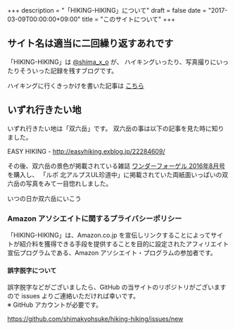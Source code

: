 +++
description = "「HIKING-HIKING」について"
draft = false
date = "2017-03-09T00:00:00+09:00"
title = "このサイトについて"
+++

<!--more-->

## サイト名は適当に二回繰り返すあれです

「HIKING-HIKING」は [@shima_x_o](https://twitter.com/shima_x_o) が、
ハイキングいったり、写真撮りにいったりそういった記録を残すブログです。


ハイキングに行くきっかけを書いた記事は [こちら](/post/hello/)

## いずれ行きたい地

いずれ行きたい地は「双六岳」です。
双六岳の事は以下の記事を見た時に知りました。

EASY HIKING - <http://easyhiking.exblog.jp/22284609/>

その後、双六岳の景色が掲載されている雑誌 [ワンダーフォーゲル 2016年8月号](http://www.yamakei.co.jp/products/2816914122.html) を購入し、
「ルポ 北アルプスUL珍道中」に掲載されていた両紙面いっぱいの双六岳の写真をみて一目惚れしました。

いつの日か双六岳にいこう

### Amazon アソシエイトに関するプライバシーポリシー

「HIKING-HIKING」は、Amazon.co.jp を宣伝しリンクすることによってサイトが紹介料を獲得できる手段を提供することを目的に設定されたアフィリエイト宣伝プログラムである、Amazon アソシエイト・プログラムの参加者です。

#### 誤字脱字について

誤字脱字などがございましたら、GitHub の当サイトのリポジトリがございますので issues よりご連絡いただければ幸いです。  
※ GitHub アカウントが必要です。

<https://github.com/shimakyohsuke/hiking-hiking/issues/new>
